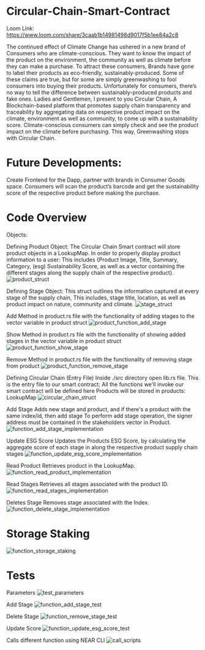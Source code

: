 # Circular-Chain-Smart-Contract

Loom Link: https://www.loom.com/share/3caab1b14981498d9017f5b1ee84a2c8

The continued effect of Climate Change has ushered in a new brand of Consumers who are climate-conscious. They want to know the impact of the product on the environment, the community as well as climate before they can make a purchase. To attract these consumers, Brands have gone to label their products as eco-friendly, sustainably-produced. Some of these claims are true, but for some are simply greenwashing to fool consumers into buying their products. Unfortunately for consumers, there’s no way to tell the difference between sustainably-produced products and fake ones. 
Ladies and Gentlemen, I present to you Circular Chain, A Blockchain-based platform that promotes supply chain transparency and traceability by aggregating data on respective product impact on the climate, environment as well as community, to come up with a sustainability score. Climate-conscious consumers can simply check and see the product impact on  the climate before purchasing. This way, Greenwashing stops with Circular Chain.
# Future Developments:
Create Frontend for the Dapp, partner with brands in Consumer Goods space.
Consumers will scan the product’s barcode and get the sustainability score of the respective product before making the purchase.


# Code Overview

Objects:

Defining Product Object:
The Circular Chain Smart contract will store product objects in a LookupMap.
In order to properly display product information to a user: This includes 
{Product Image, Title, Summary, Category, (esg) Sustainability Score,
as well as a vector containing the different stages along the supply chain of the respective product}.
![product_struct](https://user-images.githubusercontent.com/19547628/180221114-ebcd1db1-0a48-4b6c-873b-237f141f4a17.png)

Defining Stage Object:
This struct outlines the information captured at every stage of the supply chain, This includes, 
stage title, location, as well as product impact on nature, community and climate.
![stage_struct](https://user-images.githubusercontent.com/19547628/180221231-eb5b46b6-4d60-4d48-bb24-b4fe3ccd64df.png)

Add
Method in product.rs file with the functionality of adding stages to the vector variable in product struct
![product_function_add_stage](https://user-images.githubusercontent.com/19547628/180221852-d11ed2e5-42f3-4b0d-ab58-6e1a00c56ef6.png)

Show
Method in product.rs file with the functionality of showing added stages in the vector variable in product struct
![product_function_show_stage](https://user-images.githubusercontent.com/19547628/180221864-a0ac3bd7-f9df-4f29-9c53-2b354bcdf899.png)

Remove
Method in product.rs file with the functionality of removing stage from product
![product_function_remove_stage](https://user-images.githubusercontent.com/19547628/180221857-b815865a-bdac-403c-bfdf-e3a619a83641.png)

Defining Circular Chain (Entry File)
Inside ./src directory open lib.rs file. This is the entry file to our smart contract; All the 
functions we'll invoke our smart contract will be defined here 
Products will be stored in products: LookupMap
![circular_chain_struct](https://user-images.githubusercontent.com/19547628/180223487-f1045be7-87dd-47a0-b2c6-3333c9fe0cfd.png)

Add Stage
Adds new stage and product, and if there's a product with the same index/id, then add stage
To perform add stage operation, the signer address must be contained in the stakeholders vector in Product.
![function_add_stage_implementation](https://user-images.githubusercontent.com/19547628/180221777-ddea3b14-29ae-4403-b6d7-40da1c011de1.png)

Update ESG Score
Updates the Products ESG Score, by calculating the aggregate score of each stage in along the respective product supply chain stages
![function_update_esg_score_implementation](https://user-images.githubusercontent.com/19547628/180221842-27a1762f-fc8b-43d1-bf0c-7403213dc49b.png)

Read Product
Retrieves product in the LookupMap.
![function_read_product_implementation](https://user-images.githubusercontent.com/19547628/180221808-b002498a-d018-47c0-9e19-646c14a49531.png)


Read Stages
Retrieves all stages associated with the product ID.
![function_read_stages_implementation](https://user-images.githubusercontent.com/19547628/180221815-f824e724-0f3d-4318-a34c-59d76211e568.png)

Deletes Stage
Removes stage associated with the Index.
![function_delete_stage_implementation](https://user-images.githubusercontent.com/19547628/180221803-626d2a3f-8490-4239-94cd-3424bb800dd6.png)

# Storage Staking 
![function_storage_staking](https://user-images.githubusercontent.com/19547628/180221828-a61a7c33-813c-436a-ae0b-4a0e3f04a4c4.png)

# Tests
Parameters
![test_parameters](https://user-images.githubusercontent.com/19547628/180223623-a8daa726-e2eb-490f-9139-fbabf9338113.png)

Add Stage
![function_add_stage_test](https://user-images.githubusercontent.com/19547628/180221790-02402ddb-b601-4ed2-bd1f-bc394035210d.png)

Delete Stage
![function_remove_stage_test](https://user-images.githubusercontent.com/19547628/180221820-4e96d2af-a181-4d28-a124-a5570e488484.png)

Update Score
![function_update_esg_score_test](https://user-images.githubusercontent.com/19547628/180221848-af077b2c-802c-450b-a854-141667b9dcde.png)

Calls different function using NEAR CLI
![call_scripts](https://user-images.githubusercontent.com/19547628/180221884-dc83e64e-be25-4370-a8d2-8f35279ee808.png)



